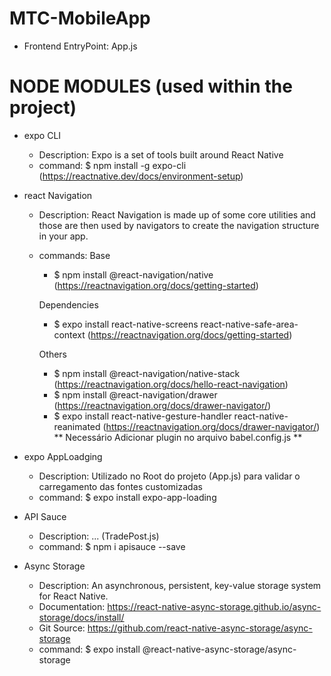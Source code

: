 # MTC-MobileApp
<Description>

- Frontend EntryPoint: App.js
<!-- - Backend EntryPoint: Controller.js -->

# NODE MODULES (used within the project)    
- expo CLI
    - Description: Expo is a set of tools built around React Native
    - command: $ npm install -g expo-cli (https://reactnative.dev/docs/environment-setup)

- react Navigation
    - Description: React Navigation is made up of some core utilities and those are then used by navigators to create the navigation structure in your app.
    - commands:
        Base
        - $ npm install @react-navigation/native (https://reactnavigation.org/docs/getting-started)
        
        Dependencies
        - $ expo install react-native-screens react-native-safe-area-context (https://reactnavigation.org/docs/getting-started)

        Others
        - $ npm install @react-navigation/native-stack (https://reactnavigation.org/docs/hello-react-navigation)
        - $ npm install @react-navigation/drawer (https://reactnavigation.org/docs/drawer-navigator/)
        - $ expo install react-native-gesture-handler react-native-reanimated (https://reactnavigation.org/docs/drawer-navigator/)
            ** Necessário Adicionar plugin no arquivo babel.config.js **

- expo AppLoadging
    - Description: Utilizado no Root do projeto (App.js) para validar o carregamento das fontes customizadas
    - command: $ expo install expo-app-loading

- API Sauce
    - Description: ... (TradePost.js)
    - command: $ npm i apisauce --save

- Async Storage
    - Description: An asynchronous, persistent, key-value storage system for React Native.
    - Documentation: https://react-native-async-storage.github.io/async-storage/docs/install/
    - Git Source: https://github.com/react-native-async-storage/async-storage    
    - command: $ expo install @react-native-async-storage/async-storage
